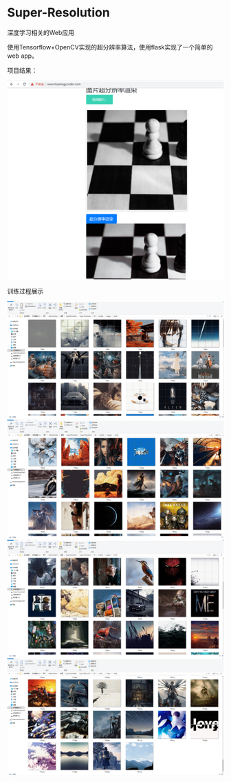 # Super-Resolution
深度学习相关的Web应用

使用Tensorflow+OpenCV实现的超分辨率算法，使用flask实现了一个简单的web app。

项目结果：

![](.\doc\img_01.png)

训练过程展示

![](.\doc\img_02.png)
![](.\doc\img_03.png)
![](.\doc\img_04.png)
![](.\doc\img_05.png)